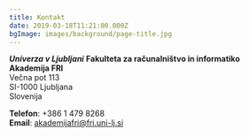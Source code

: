 ```yaml
---
title: Kontakt
date: 2019-03-18T11:21:00.000Z
bgImage: images/background/page-title.jpg
---
```

**_Univerza v Ljubljani_**
**Fakulteta za računalništvo in informatiko** \
**Akademija FRI** \
Večna pot 113 \
SI-1000 Ljubljana \
Slovenija

**Telefon**: +386 1 479 8268 \
**Email**: akademijafri@fri.uni-lj.si
